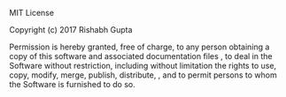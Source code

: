 MIT License

Copyright (c) 2017 Rishabh Gupta

Permission is hereby granted, free of charge, to any person obtaining a copy
of this software and associated documentation files , to deal
in the Software without restriction, including without limitation the rights
to use, copy, modify, merge, publish, distribute, , and to permit persons to whom the Software is
furnished to do so.


